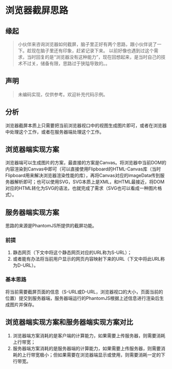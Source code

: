 # 浏览器截屏思路

## 缘起
> 小伙伴来咨询浏览器如何截屏，脑子里正好有两个思路，跟小伙伴说了一下。趁现在脑子里还有印象，赶紧记录下来。
> 以前好像也遇到过这个需求，当时回复的是“浏览器没有这种能力”，现在回想起来，是当时自己的技术不过关，储备有限，思路过于狭隘导致的。。

## 声明
> 未编码实现，仅供参考。欢迎补充代码示例。

## 分析
浏览器截屏本质上只需要把当前浏览器视口中的视图生成图片即可，或者在浏览器中处理这个工作，或者在服务器端处理这个工作。

## 浏览器端实现方案
浏览器端可以生成图片的方案，最直接的方案是Canvas。将浏览器中当前DOM的内容渲染到Canvas中即可（可以直接使用Flipboard的HTML-Canvas库（当时Flipboard用来解决浏览器渲染性能的库），再将Canvas对应的imageData传到服务器解析即可；也可以使用SVG，SVG本质上是XML，和HTML最接近，将DOM对应的HTML转化为SVG的语法，也就完成了需求（SVG也可以看成一种图片格式）。

## 服务器端实现方案
思路的来源是PhantomJS所提供的截屏功能。

### 前提
1. 静态网页（下文中将这个静态网页对应的URL称为S-URL）；
2. 或者能有办法将当前用户显示的网页内容映射下来的URL（下文中将此URL称为D-URL）。

### 基本思路
将当前需要截屏页面的信息（S-URL或D-URL，浏览器视口的大小，页面当前的位置）提交到服务器端，服务器端运行的PhantomJS根据上述信息进行渲染后生成图片并保存。

## 浏览器端实现方案和服务器端实现方案对比
1. 浏览器端方案消耗的是客户端的计算能力，如果需要上传服务器，则需要消耗上行带宽；
2. 服务器端方案消耗的是服务器端的计算能力，如果需要上传服务器，则需要消耗的上行带宽极小；但如果需要在浏览器端显示或使用，则需要消耗一定的下行带宽。
